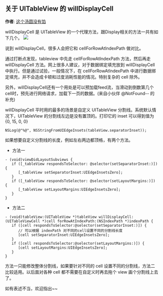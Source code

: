 关于 UITableView 的 willDisplayCell
-------
**作者**: [这个汤圆没有馅](https://weibo.com/u/6603469503)

willDisplayCell 是 UITableView 的一个代理方法，跟Display相关的方法一共有如下几个。
![](https://github.com/awesome-tips/iOS-Tips/blob/master/images/2019/02/2-1.jpg)

说到 willDisplayCell，很多人会把它和 cellForRowAtIndexPath 做对比。

通过打断点发现，tableview 中先走 cellForRowAtIndexPath 方法，然后再走 willDisplayCell 方法。网上很多人建议，对于数据绑定填充放到 willDisplayCell 中执行。但是通过试验，一般情况下，在 cellForRowAtIndexPath 中进行数据绑定填充，并不会造成卡顿和过度消耗性能的情况。特别复杂的 cell 除外。

另外，willDisplayCell还有一个用处是可以预加载feed流，当滑动到倒数第几个cell时，预先进行网络请求，加载下一页的数据。(来自小伙伴 @NotFound-- 的补充)

willDisplayCell 平时用的最多的场景是自定义 UITableView 分割线。系统默认情况下，UITableView 的分割线左边是没有置顶的。打印它的 inset 可以得到值为 {0, 15, 0, 0}

```
NSLog(@"%@", NSStringFromUIEdgeInsets(tableView.separatorInset));
```

如果想要自定义分割线的长度，例如左右两边都顶格，有两个方法。

- 方法一
```
- (void)viewDidLayoutSubviews {
   if ([_tableView respondsToSelector: @selector(setSeparatorInset:)]) {
      [_tableView setSeparatorInset:UIEdgeInsetsZero];
   }
   if ([_tableView respondsToSelector: @selector(setLayoutMargins:)])  {
      [_tableView setLayoutMargins:UIEdgeInsetsZero];
   }
}
```

- 方法二
```
- (void)tableView:(UITableView *)tableView willDisplayCell:(UITableViewCell *)cell forRowAtIndexPath:(NSIndexPath *)indexPath {
   if ([cell respondsToSelector:@selector(setSeparatorInset:)]) {
      // 可以根据 indexPath 对不同的cell设置不同的分割线长度
      [cell setSeparatorInset:UIEdgeInsetsZero];
   }
   if ([cell respondsToSelector:@selector(setLayoutMargins:)]) {
      [cell setLayoutMargins:UIEdgeInsetsZero];
   }
}
```

方法一只能修改整体分割线，如果要针对不同的 cell 设置不同的分割线，方法二比较适用。以后面对各种 cell 都不需要在自定义时再去拖个 view 画个分割线上去了。

如有表述不当，欢迎指出~~
